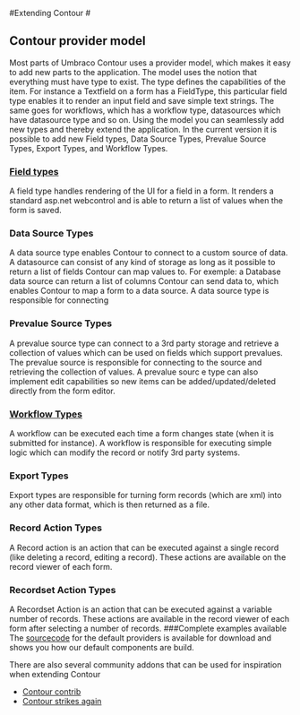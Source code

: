 #Extending Contour #

## Contour provider model ##
Most parts of Umbraco Contour uses a provider model, which makes it easy to add new parts to the application.
The model uses the notion that everything must have type to exist. The type defines the capabilities of the item. For instance a Textfield on a form has a FieldType, this particular field type enables it to render an input field and save simple text strings. The same goes for workflows, which has a workflow type, datasources which have datasource type and so on. Using the model you can seamlessly add new types and thereby extend the application.
In the current version it is possible to add new Field types, Data Source Types, Prevalue Source Types, Export Types, and Workflow Types.
### [Field types](Adding-a-Fieldtype.md) ###
A field type handles rendering of the UI for a field in a form. It renders a standard asp.net webcontrol and is able to return a list of values when the form is saved.

### Data Source Types ###
A data source type enables Contour to connect to a custom source of data. A datasource can consist of any kind of storage as long as it possible to return a list of fields Contour can map values to. For exemple: a Database data source can return a list of columns Contour can send data to, which enables Contour to map a form to a data source. A data source type is responsible for connecting
### Prevalue Source Types ###
A prevalue source type can connect to a 3rd party storage and retrieve a collection of values which can be used on fields which support prevalues. The prevalue source is responsible for connecting to the source and retrieving the collection of values. A prevalue sourc e type can also implement edit capabilities so new items can be added/updated/deleted directly from the form editor.
### [Workflow Types](Adding-a-Workflowtype.md) ###
A workflow can be executed each time a form changes state (when it is submitted for instance). A workflow is responsible for executing simple logic which can modify the record or notify 3rd party systems.
### Export Types ###
Export types are responsible for turning form records (which are xml) into any other data format, which is then returned as a file.
### Record Action Types ###
A Record action is an action that can be executed against a single record (like deleting a record, editing a record). These actions are available on the record viewer of each form.
### Recordset Action Types ###
A Recordset Action is an action that can be executed against a variable number of records. These actions are available in the record viewer of each form after selecting a number of records.
###Complete examples available
The [sourcecode](http://our.umbraco.org/projects/developer-tools/umbraco-contour-shared-source) for the default providers is available for download and shows you how our default components are build.

There are also several community addons that can be used for inspiration when extending Contour

* [Contour contrib](http://our.umbraco.org/projects/developer-tools/contour-contrib)
* [Contour strikes again](http://contourstrikesagain.codeplex.com/)

